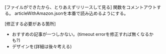  [ファイルができたから、とりあえずリリースして見る]
 関数をコメントアウトする。
 articleWithAmazon.jsonを本番で読み込めるようにする。

 [修正する必要がある箇所]
 - おすすめの記事が一つしかない。(timeout errorを修正すれば無くなるかも?)
 - デザインを(詳細は後々考える)
